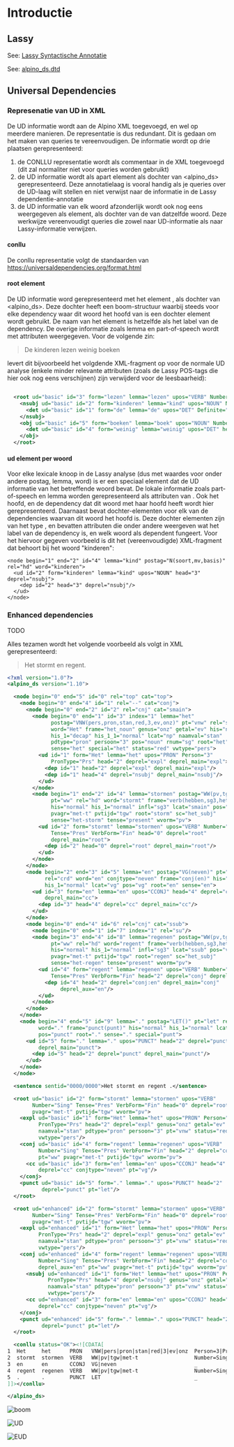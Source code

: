 # Introductie

## Lassy

See: [Lassy Syntactische Annotatie](http://www.let.rug.nl/vannoord/Lassy/sa-man_lassy.pdf)

See: [alpino_ds.dtd](https://github.com/rug-compling/Alpino/blob/master/Treebank/alpino_ds.dtd)

## Universal Dependencies

### Represenatie van UD in XML

De UD informatie wordt aan de Alpino XML toegevoegd, en wel op meerdere manieren. De representatie is dus redundant. Dit is gedaan om het maken van queries te vereenvoudigen.
De informatie wordt op drie plaatsen gerepresenteerd:
1. de CONLLU representatie wordt als commentaar in de XML toegevoegd (dit zal normaliter niet voor queries worden gebruikt) 
2. de UD informatie wordt als apart <root> element als dochter van <alpino_ds> gerepresenteerd. Deze annotatielaag is vooral handig als je queries over de UD-laag wilt stellen en niet verwijst naar de informatie in de Lassy dependentie-annotatie
3. de UD informatie van elk woord afzonderlijk wordt ook nog eens weergegeven als <ud> element, als dochter van de <node> van datzelfde woord. Deze werkwijze vereenvoudigt queries die zowel naar UD-informatie als naar Lassy-informatie verwijzen.

#### conllu

De conllu representatie volgt de standaarden van https://universaldependencies.org/format.html

#### root element

De UD informatie word gerepresenteerd met het element <root>, als dochter van <alpino_ds>. Deze <root> dochter heeft een boom-structuur waarbij steeds voor elke dependency waar dit woord het hoofd van is een dochter element wordt gebruikt. De naam van het element is hetzelfde als het label van de dependency. De overige informatie zoals lemma en part-of-speech wordt met attributen weergegeven. Voor de volgende zin:

> De kinderen lezen weinig boeken

levert dit bijvoorbeeld het volgdende XML-fragment op voor de normale UD analyse (enkele minder relevante attributen (zoals de Lassy POS-tags die hier ook nog eens verschijnen) zijn verwijderd voor de leesbaarheid):

```xml

  <root ud="basic" id="3" form="lezen" lemma="lezen" upos="VERB" Number="Plur" Tense="Pres" VerbForm="Fin" head="0" deprel="root">
    <nsubj ud="basic" id="2" form="kinderen" lemma="kind" upos="NOUN" Number="Plur" head="3" deprel="nsubj">
      <det ud="basic" id="1" form="de" lemma="de" upos="DET" Definite="Def" head="2" deprel="det"/>
    </nsubj>
    <obj ud="basic" id="5" form="boeken" lemma="boek" upos="NOUN" Number="Plur" head="3" deprel="obj">
      <det ud="basic" id="4" form="weinig" lemma="weinig" upos="DET" head="5" deprel="det"/>
    </obj>
  </root>
```

#### ud element per woord

Voor elke lexicale knoop in de Lassy analyse (dus <node> met waardes voor onder andere postag, lemma, word) is er een speciaal <ud> element dat de UD informatie van het betreffende woord bevat. De lokale informatie zoals part-of-speech en lemma worden gerepresenteerd als attributen van <ud>. Ook het hoofd, en de dependency dat dit woord met haar hoofd heeft wordt hier gerepresenteerd. Daarnaast bevat <ud> dochter-elementen voor elk van de dependencies waarvan dit woord het hoofd is. Deze dochter elementen zijn van het type <dep>, en bevatten attributen die onder andere weergeven wat het label van de dependency is, en welk woord als dependent fungeert. Voor het hiervoor gegeven voorbeeld is dit het (vereenvoudigde) XML-fragment dat behoort bij het woord "kinderen":
  
```
<node begin="1" end="2" id="4" lemma="kind" postag="N(soort,mv,basis)" rel="hd" word="kinderen">
  <ud id="2" form="kinderen" lemma="kind" upos="NOUN" head="3" deprel="nsubj">
    <dep id="2" head="3" deprel="nsubj"/>
  </ud>
</node>
```  

### Enhanced dependencies

TODO


Alles tezamen wordt het volgende voorbeeld als volgt in XML gerepresenteerd:

> Het stormt en regent.

```xml
<?xml version="1.0"?>
<alpino_ds version="1.10">

  <node begin="0" end="5" id="0" rel="top" cat="top">
    <node begin="0" end="4" id="1" rel="--" cat="conj">
      <node begin="0" end="2" id="2" rel="cnj" cat="smain">
        <node begin="0" end="1" id="3" index="1" lemma="het"
              postag="VNW(pers,pron,stan,red,3,ev,onz)" pt="vnw" rel="su"
              word="Het" frame="het_noun" genus="onz" getal="ev" his="normal"
              his_1="decap" his_1_1="normal" lcat="np" naamval="stan"
              pdtype="pron" persoon="3" pos="noun" rnum="sg" root="het"
              sense="het" special="het" status="red" vwtype="pers">
          <ud id="1" form="Het" lemma="het" upos="PRON" Person="3"
              PronType="Prs" head="2" deprel="expl" deprel_main="expl">
            <dep id="1" head="2" deprel="expl" deprel_main="expl"/>
            <dep id="1" head="4" deprel="nsubj" deprel_main="nsubj"/>
          </ud>
        </node>
        <node begin="1" end="2" id="4" lemma="stormen" postag="WW(pv,tgw,met-t)"
              pt="ww" rel="hd" word="stormt" frame="verb(hebben,sg3,het_subj)"
              his="normal" his_1="normal" infl="sg3" lcat="smain" pos="verb"
              pvagr="met-t" pvtijd="tgw" root="storm" sc="het_subj"
              sense="het-storm" tense="present" wvorm="pv">
          <ud id="2" form="stormt" lemma="stormen" upos="VERB" Number="Sing"
              Tense="Pres" VerbForm="Fin" head="0" deprel="root"
              deprel_main="root">
            <dep id="2" head="0" deprel="root" deprel_main="root"/>
          </ud>
        </node>
      </node>
      <node begin="2" end="3" id="5" lemma="en" postag="VG(neven)" pt="vg"
            rel="crd" word="en" conjtype="neven" frame="conj(en)" his="normal"
            his_1="normal" lcat="vg" pos="vg" root="en" sense="en">
        <ud id="3" form="en" lemma="en" upos="CCONJ" head="4" deprel="cc"
            deprel_main="cc">
          <dep id="3" head="4" deprel="cc" deprel_main="cc"/>
        </ud>
      </node>
      <node begin="0" end="4" id="6" rel="cnj" cat="ssub">
        <node begin="0" end="1" id="7" index="1" rel="su"/>
        <node begin="3" end="4" id="8" lemma="regenen" postag="WW(pv,tgw,met-t)"
              pt="ww" rel="hd" word="regent" frame="verb(hebben,sg3,het_subj)"
              his="normal" his_1="normal" infl="sg3" lcat="ssub" pos="verb"
              pvagr="met-t" pvtijd="tgw" root="regen" sc="het_subj"
              sense="het-regen" tense="present" wvorm="pv">
          <ud id="4" form="regent" lemma="regenen" upos="VERB" Number="Sing"
              Tense="Pres" VerbForm="Fin" head="2" deprel="conj" deprel_main="conj">
            <dep id="4" head="2" deprel="conj:en" deprel_main="conj"
                 deprel_aux="en"/>
          </ud>
        </node>
      </node>
    </node>
    <node begin="4" end="5" id="9" lemma="." postag="LET()" pt="let" rel="--"
          word="." frame="punct(punt)" his="normal" his_1="normal" lcat="punct"
          pos="punct" root="." sense="." special="punt">
      <ud id="5" form="." lemma="." upos="PUNCT" head="2" deprel="punct"
          deprel_main="punct">
        <dep id="5" head="2" deprel="punct" deprel_main="punct"/>
      </ud>
    </node>
  </node>

  <sentence sentid="0000/0000">Het stormt en regent .</sentence>

  <root ud="basic" id="2" form="stormt" lemma="stormen" upos="VERB"
        Number="Sing" Tense="Pres" VerbForm="Fin" head="0" deprel="root" pt="ww"
        pvagr="met-t" pvtijd="tgw" wvorm="pv">
    <expl ud="basic" id="1" form="Het" lemma="het" upos="PRON" Person="3"
          PronType="Prs" head="2" deprel="expl" genus="onz" getal="ev"
          naamval="stan" pdtype="pron" persoon="3" pt="vnw" status="red"
          vwtype="pers"/>
    <conj ud="basic" id="4" form="regent" lemma="regenen" upos="VERB"
          Number="Sing" Tense="Pres" VerbForm="Fin" head="2" deprel="conj"
          pt="ww" pvagr="met-t" pvtijd="tgw" wvorm="pv">
      <cc ud="basic" id="3" form="en" lemma="en" upos="CCONJ" head="4"
          deprel="cc" conjtype="neven" pt="vg"/>
    </conj>
    <punct ud="basic" id="5" form="." lemma="." upos="PUNCT" head="2"
           deprel="punct" pt="let"/>
  </root>

  <root ud="enhanced" id="2" form="stormt" lemma="stormen" upos="VERB"
        Number="Sing" Tense="Pres" VerbForm="Fin" head="0" deprel="root" pt="ww"
        pvagr="met-t" pvtijd="tgw" wvorm="pv">
    <expl ud="enhanced" id="1" form="Het" lemma="het" upos="PRON" Person="3"
          PronType="Prs" head="2" deprel="expl" genus="onz" getal="ev"
          naamval="stan" pdtype="pron" persoon="3" pt="vnw" status="red"
          vwtype="pers"/>
    <conj ud="enhanced" id="4" form="regent" lemma="regenen" upos="VERB"
          Number="Sing" Tense="Pres" VerbForm="Fin" head="2" deprel="conj:en"
          deprel_aux="en" pt="ww" pvagr="met-t" pvtijd="tgw" wvorm="pv">
      <nsubj ud="enhanced" id="1" form="Het" lemma="het" upos="PRON" Person="3"
             PronType="Prs" head="4" deprel="nsubj" genus="onz" getal="ev"
             naamval="stan" pdtype="pron" persoon="3" pt="vnw" status="red"
             vwtype="pers"/>
      <cc ud="enhanced" id="3" form="en" lemma="en" upos="CCONJ" head="4"
          deprel="cc" conjtype="neven" pt="vg"/>
    </conj>
    <punct ud="enhanced" id="5" form="." lemma="." upos="PUNCT" head="2"
           deprel="punct" pt="let"/>
  </root>

  <conllu status="OK"><![CDATA[
1  Het     het      PRON   VNW|pers|pron|stan|red|3|ev|onz  Person=3|PronType=Prs                2  expl   2:expl|4:nsubj  _
2  stormt  stormen  VERB   WW|pv|tgw|met-t                  Number=Sing|Tense=Pres|VerbForm=Fin  0  root   0:root          _
3  en      en       CCONJ  VG|neven                         _                                    4  cc     4:cc            _
4  regent  regenen  VERB   WW|pv|tgw|met-t                  Number=Sing|Tense=Pres|VerbForm=Fin  2  conj   2:conj:en       _
5  .       .        PUNCT  LET                              _                                    2  punct  2:punct         _
]]></conllu>

</alpino_ds>
```

![boom](storm-regen-tree.png)

![UD](storm-regen-ud.png)

![EUD](storm-regen-eud.png)
